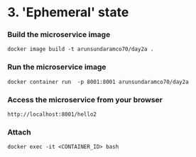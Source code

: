 # 3. 'Ephemeral' state

### Build the microservice image
`docker image build -t arunsundaramco70/day2a .`

### Run the microservice image
`docker container run  -p 8001:8001 arunsundaramco70/day2a`

### Access the microservice from your browser
`http://localhost:8001/hello2`

### Attach
`docker exec -it <CONTAINER_ID> bash`
